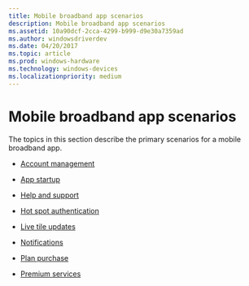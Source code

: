 ```yaml
---
title: Mobile broadband app scenarios
description: Mobile broadband app scenarios
ms.assetid: 10a90dcf-2cca-4299-b999-d9e30a7359ad
ms.author: windowsdriverdev
ms.date: 04/20/2017
ms.topic: article
ms.prod: windows-hardware
ms.technology: windows-devices
ms.localizationpriority: medium
---
```


# Mobile broadband app scenarios


The topics in this section describe the primary scenarios for a mobile broadband app.

-   [Account management](account-management.md)

-   [App startup](app-startup.md)

-   [Help and support](help-and-support-mb-winrt-api.md)

-   [Hot spot authentication](hot-spot-authentication.md)

-   [Live tile updates](live-tile-updates.md)

-   [Notifications](notifications.md)

-   [Plan purchase](plan-purchase.md)

-   [Premium services](premium-services.md)

 

 





